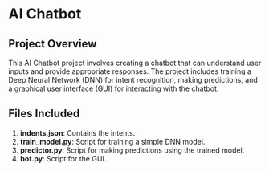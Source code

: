 # AI Chatbot 

## Project Overview

This AI Chatbot project involves creating a chatbot that can understand user inputs and provide appropriate responses. The project includes training a Deep Neural Network (DNN) for intent recognition, making predictions, and a graphical user interface (GUI) for interacting with the chatbot.

## Files Included

1. **indents.json**: Contains the intents.
2. **train_model.py**: Script for training a simple DNN model.
3. **predictor.py**: Script for making predictions using the trained model.
4. **bot.py**: Script for the GUI.
